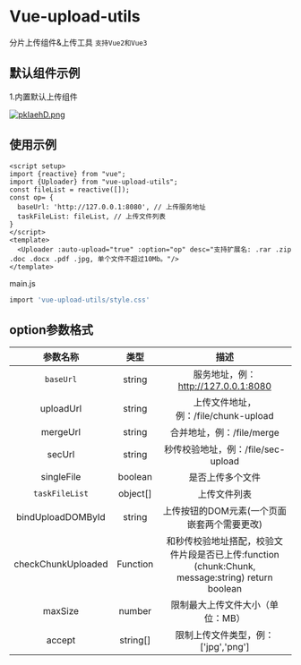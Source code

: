 # Vue-upload-utils

分片上传组件&上传工具 `支持Vue2和Vue3`

## 默认组件示例

1.内置默认上传组件

[![pkIaehD.png](https://s21.ax1x.com/2024/07/16/pkIaehD.png)](https://imgse.com/i/pkIaehD)

## 使用示例

```vue
<script setup>
import {reactive} from "vue";
import {Uploader} from "vue-upload-utils";
const fileList = reactive([]);
const op= {
  baseUrl: 'http://127.0.0.1:8080', // 上传服务地址
  taskFileList: fileList, // 上传文件列表
}
</script>
<template>
  <Uploader :auto-upload="true" :option="op" desc="支持扩展名: .rar .zip .doc .docx .pdf .jpg, 单个文件不超过10Mb。"/>
</template>
```

main.js

```bash
import 'vue-upload-utils/style.css'
```

## option参数格式

|      参数名称      |   类型   |                             描述                             |
| :----------------: | :------: | :----------------------------------------------------------: |
|     `baseUrl`      |  string  |             服务地址，例：http://127.0.0.1:8080              |
|     uploadUrl      |  string  |             上传文件地址，例：/file/chunk-upload             |
|      mergeUrl      |  string  |                  合并地址，例：/file/merge                   |
|       secUrl       |  string  |              秒传校验地址，例：/file/sec-upload              |
|     singleFile     | boolean  |                       是否上传多个文件                       |
|   `taskFileList`   | object[] |                         上传文件列表                         |
| bindUploadDOMById  |  string  |         上传按钮的DOM元素(一个页面嵌套两个需要更改)          |
| checkChunkUploaded | Function | 和秒传校验地址搭配，校验文件片段是否已上传:function (chunk:Chunk, message:string)  return boolean |
|      maxSize       |  number  |               限制最大上传文件大小（单位：MB）               |
|       accept       | string[] |             限制上传文件类型，例：['jpg','png']              |




















